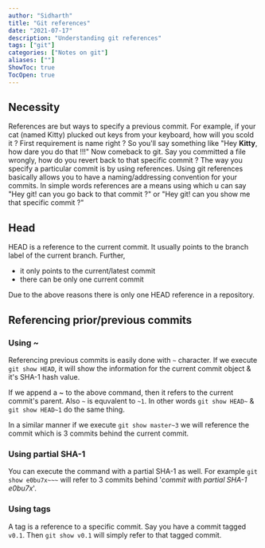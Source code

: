 ```yaml
---
author: "Sidharth"
title: "Git references"
date: "2021-07-17"
description: "Understanding git references"
tags: ["git"]
categories: ["Notes on git"]
aliases: [""]
ShowToc: true
TocOpen: true
---
```


## Necessity 
References are but ways to specify a previous commit. For example, if your cat (named Kitty) plucked out keys from your keyboard, how will you scold it ? First requirement is name right ? So you'll say something like "Hey **Kitty**, how dare you do that !!!" Now comeback to git. Say you committed a file wrongly, how do you revert back to that specific commit ? The way you specify a particular commit is by using references. Using git references basically allows you to have a naming/addressing convention for your commits. In simple words references are a means using which u can say "Hey git! can you go back to that commit ?" or "Hey git! can you show me that specific commit ?"

## Head
HEAD is a reference to the current commit. It usually points to the branch label of the current branch. Further,
- it only points to the current/latest commit 
- there can be only one current commit

Due to the above reasons there is only one HEAD reference in a repository. 

## Referencing prior/previous commits

### Using ~
Referencing previous commits is easily done with  `~` character. If we execute `git show HEAD`, it will show the information for the current commit object &  it's SHA-1 hash value.

If we append a ~ to the above command, then it refers to the current commit's parent. Also `~` is equvalent to `~1`. In other words `git show HEAD~` & `git show HEAD~1` do the same thing.

In a similar manner if we execute `git show master~3` we will reference the commit which is 3 commits behind the current commit. 

### Using partial SHA-1
You can execute the command with a partial SHA-1 as well. For example `git show e0bu7x~~~` will refer to 3 commits behind '*commit with partial SHA-1 e0bu7x*'.

### Using tags
A tag is a reference to a specific commit. Say you have a commit tagged `v0.1`. Then `git show v0.1` will simply refer to that tagged commit.